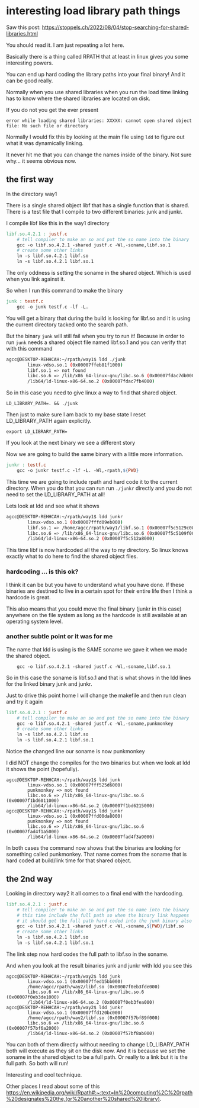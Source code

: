 
# interesting load library path things

Saw this post: https://stoppels.ch/2022/08/04/stop-searching-for-shared-libraries.html

You should read it. I am just repeating a lot here.

Basically there is a thing called RPATH that at least in linux gives you some interesting powers.

You can end up hard coding the library paths into your final binary! And it can be good really.

Normally when you use shared libraries when you run the load time linking has to know where the shared libraries are located on disk.

If you do not you get the ever present
```
error while loading shared libraries: XXXXX: cannot open shared object file: No such file or directory
```

Normally I would fix this by looking at the main file using ```ldd``` to figure out what it was dynamically linking.

It never hit me that you can change the names inside of the binary. Not sure why... it seems obvious now.

## the first way

In the directory way1

There is a single shared object libf that has a single function that is shared. There is a test file that I compile to two different binaries: junk and junkr.

I compile libf like this in the way1 directory

```makefile
libf.so.4.2.1 : justf.c
	# tell compiler to make an so and put the so name into the binary
	gcc -o libf.so.4.2.1 -shared justf.c -Wl,-soname,libf.so.1
	# create some other links
	ln -s libf.so.4.2.1 libf.so
	ln -s libf.so.4.2.1 libf.so.1
```

The only oddness is setting the soname in the shared object. Which is used when you link against it.

So when I run this command to make the binary

```makefile
junk : testf.c 
	gcc -o junk testf.c -lf -L.
```

You will get a binary that during the build is looking for libf.so and it is using the current directory tacked onto the search path.

But the binary ```junk``` will still fail when you try to run it! Because in order to run ```junk``` needs a shared object file named libf.so.1 and you can verify that with this command

```bash
agcc@DESKTOP-REHHCAH:~/rpath/way1$ ldd ./junk
        linux-vdso.so.1 (0x00007ffeb81f1000)
        libf.so.1 => not found
        libc.so.6 => /lib/x86_64-linux-gnu/libc.so.6 (0x00007fdac7db0000)
        /lib64/ld-linux-x86-64.so.2 (0x00007fdac7fb4000)
```

So in this case you need to give linux a way to find that shared object.
```
LD_LIBRARY_PATH=. && ./junk
```

Then just to make sure I am back to my base state I reset LD_LIBRARY_PATH again explicitly.
```
export LD_LIBRARY_PATH=
```

If you look at the next binary we see a different story

Now we are going to build the same binary with a little more information.
```makefile
junkr : testf.c 
	gcc -o junkr testf.c -lf -L. -Wl,-rpath,${PWD}
```

This time we are going to include rpath and hard code it to the current directory. When you do that you can run run ```./junkr``` directly and you do not need to set the LD_LIBRARY_PATH at all!

Lets look at ldd and see what it shows
```bash
agcc@DESKTOP-REHHCAH:~/rpath/way1$ ldd junkr
        linux-vdso.so.1 (0x00007fffd09eb000)
        libf.so.1 => /home/agcc/rpath/way1/libf.so.1 (0x00007f5c5129c000)
        libc.so.6 => /lib/x86_64-linux-gnu/libc.so.6 (0x00007f5c5109f000)
        /lib64/ld-linux-x86-64.so.2 (0x00007f5c512a8000)
```

This time libf is now hardcoded all the way to my directory. So linux knows exactly what to do here to find the shared object files.

### hardcoding ... is this ok?
I think it can be but you have to understand what you have done. If these binaries are destined to live in a certain spot for their entire life then I think a hardcode is great.

This also means that you could move the final binary (junkr in this case) anywhere on the file system as long as the hardcode is still available at an operating system level.

### another subtle point or it was for me
The name that ldd is using is the SAME soname we gave it when we made the shared object.
```
	gcc -o libf.so.4.2.1 -shared justf.c -Wl,-soname,libf.so.1
```
So in this case the soname is libf.so.1 and that is what shows in the ldd lines for the linked binary junk and junkr.

Just to drive this point home I will change the makefile and then run clean and try it again
```makefile
libf.so.4.2.1 : justf.c
	# tell compiler to make an so and put the so name into the binary
	gcc -o libf.so.4.2.1 -shared justf.c -Wl,-soname,punkmonkey
	# create some other links
	ln -s libf.so.4.2.1 libf.so
	ln -s libf.so.4.2.1 libf.so.1
```
Notice the changed line our soname is now punkmonkey

I did NOT change the compiles for the two binaries but when we look at ldd it shows the point (hopefully).
```
agcc@DESKTOP-REHHCAH:~/rpath/way1$ ldd junk
        linux-vdso.so.1 (0x00007fff525d6000)
        punkmonkey => not found
        libc.so.6 => /lib/x86_64-linux-gnu/libc.so.6 (0x00007f1bd6011000)
        /lib64/ld-linux-x86-64.so.2 (0x00007f1bd6215000)
agcc@DESKTOP-REHHCAH:~/rpath/way1$ ldd junkr
        linux-vdso.so.1 (0x00007ffd00da8000)
        punkmonkey => not found
        libc.so.6 => /lib/x86_64-linux-gnu/libc.so.6 (0x00007fad4f1a5000)
        /lib64/ld-linux-x86-64.so.2 (0x00007fad4f3a9000)
```
In both cases the command now shows that the binaries are looking for something called punkmonkey. That name comes from the soname that is hard coded at build/link time for that shared object.

## the 2nd way

Looking in directory way2 it all comes to a final end with the hardcoding.

```makefile
libf.so.4.2.1 : justf.c
	# tell compiler to make an so and put the so name into the binary
	# this time include the full path so when the binary link happens
	# it should get the full path hard coded into the junk binary also
	gcc -o libf.so.4.2.1 -shared justf.c -Wl,-soname,${PWD}/libf.so
	# create some other links
	ln -s libf.so.4.2.1 libf.so
	ln -s libf.so.4.2.1 libf.so.1
```

The link step now hard codes the full path to libf.so in the soname.

And when you look at the result binaries junk and junkr with ldd you see this
```
agcc@DESKTOP-REHHCAH:~/rpath/way2$ ldd junk
        linux-vdso.so.1 (0x00007ffed15bb000)
        /home/agcc/rpath/way2/libf.so (0x00007f0eb3fde000)
        libc.so.6 => /lib/x86_64-linux-gnu/libc.so.6 (0x00007f0eb3de1000)
        /lib64/ld-linux-x86-64.so.2 (0x00007f0eb3fea000)
agcc@DESKTOP-REHHCAH:~/rpath/way2$ ldd junkr
        linux-vdso.so.1 (0x00007ffd120bc000)
        /home/agcc/rpath/way2/libf.so (0x00007f57bf89f000)
        libc.so.6 => /lib/x86_64-linux-gnu/libc.so.6 (0x00007f57bf6a2000)
        /lib64/ld-linux-x86-64.so.2 (0x00007f57bf8ab000)
```

You can both of them directly without needing to change LD_LIBARY_PATH both will execute as they sit on the disk now. And it is because we set the soname in the shared object to be a full path. Or really to a link but it is the full path. So both will run!

Interesting and cool technique.

Other places I read about some of this
https://en.wikipedia.org/wiki/Rpath#:~:text=In%20computing%2C%20rpath%20designates%20the,(or%20another%20shared%20library).


